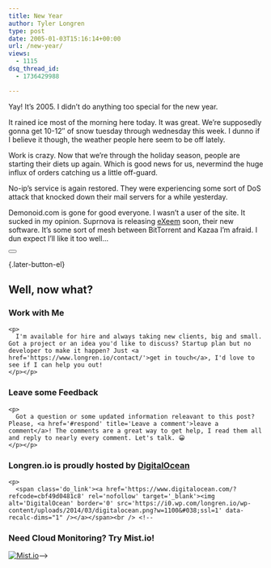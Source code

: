```yaml
---
title: New Year
author: Tyler Longren
type: post
date: 2005-01-03T15:16:14+00:00
url: /new-year/
views:
  - 1115
dsq_thread_id:
  - 1736429988

---
```

Yay! It&#8217;s 2005. I didn&#8217;t do anything too special for the new year.

It rained ice most of the morning here today. It was great. We&#8217;re supposedly gonna get 10-12&#8243; of snow tuesday through wednesday this week. I dunno if I believe it though, the weather people here seem to be off lately.

Work is crazy. Now that we&#8217;re through the holiday season, people are starting their diets up again. Which is good news for us, nevermind the huge influx of orders catching us a little off-guard.

No-ip&#8217;s service is again restored. They were experiencing some sort of DoS attack that knocked down their mail servers for a while yesterday.

Demonoid.com is gone for good everyone. I wasn&#8217;t a user of the site. It sucked in my opinion. Suprnova is releasing [eXeem][1] soon, their new software. It&#8217;s some sort of mesh between BitTorrent and Kazaa I&#8217;m afraid. I dun expect I&#8217;ll like it too well&#8230; 

<div class="wpulike wpulike-default " >
  <div class="wp_ulike_general_class wp_ulike_is_not_liked">
    <button type="button"
					aria-label="Like Button"
					data-ulike-id="1735"
					data-ulike-nonce="4e16382985"
					data-ulike-type="likeThis"
					data-ulike-template="wpulike-default"
					data-ulike-display-likers="0"
					data-ulike-disable-pophover="0"
					class="wp_ulike_btn wp_ulike_put_image wp_likethis_1735"></button><span class="count-box"></span>
  </div>
</div>

[][2]{.later-button-el}

<div class='what-next'>
  <h2>
    Well, now what?
  </h2>
  
  <div class='hire'>
    <h3>
      Work with Me
    </h3>
    
    <p>
      I'm available for hire and always taking new clients, big and small. Got a project or an idea you'd like to discuss? Startup plan but no developer to make it happen? Just <a href='https://www.longren.io/contact/'>get in touch</a>, I'd love to see if I can help you out!
    </p></p>
  </div>
  
  <div class='hire'>
    <h3>
      Leave some Feedback
    </h3>
    
    <p>
      Got a question or some updated information releavant to this post? Please, <a href='#respond' title='Leave a comment'>leave a comment</a>! The comments are a great way to get help, I read them all and reply to nearly every comment. Let's talk. 😀
    </p></p>
  </div>
  
  <div class='now-what-bottom-ad'>
    <h3>
      Longren.io is proudly hosted by <a href='https://www.digitalocean.com/?refcode=cbf49d0481c8'>DigitalOcean</a>
    </h3>
    
    <p>
      <span class='do_link'><a href='https://www.digitalocean.com/?refcode=cbf49d0481c8' rel='nofollow' target='_blank'><img alt='DigitalOcean' border='0' src='https://i0.wp.com/longren.io/wp-content/uploads/2014/03/digitalocean.png?w=1100&#038;ssl=1' data-recalc-dims="1" /></a></span><br /> <!--

<h3>Need Cloud Monitoring? Try Mist.io!</h3>

<span class='do_link'><a href='http://mist.io/?ref=tyler' rel='nofollow' target='_blank'><img alt='Mist.io' border='0' src='https://i0.wp.com/longren.io/wp-content/uploads/2014/04/mistio.jpg?w=1100&#038;ssl=1' data-recalc-dims="1"></a></span>--></div> </div>

 [1]: http://www.suprnova.org
 [2]: #